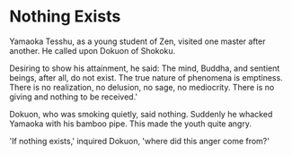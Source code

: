 # Nothing Exists

Yamaoka Tesshu, as a young student of Zen, visited one master after another. He called upon Dokuon of Shokoku.

Desiring to show his attainment, he said: The mind, Buddha, and sentient beings, after all, do not exist. The true nature of phenomena is emptiness. There is no realization, no delusion, no sage, no mediocrity. There is no giving and nothing to be received.'

Dokuon, who was smoking quietly, said nothing. Suddenly he whacked Yamaoka with his bamboo pipe. This made the youth quite angry.

'If nothing exists,' inquired Dokuon, 'where did this anger come from?'